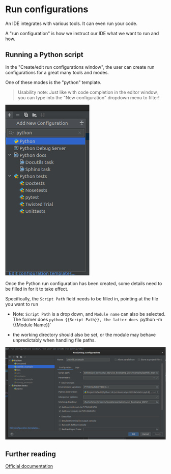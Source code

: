 # Run configurations

An IDE integrates with various tools. It can even run your code.

A "run configuration" is how we instruct our IDE what we want to run and how.

## Running a Python script

In the "Create/edit run configurations window", the user can create run configurations for a great many
tools and modes.

One of these modes is the "python" template.

> Usability note: Just like with code completion in the editor window, you can type into the "New configuration" dropdown menu to filter!

![creating_run_configuration.png](creating_run_configuration.png)

Once the Python run configuration has been created, some details need to be filled in for it to take
effect.

Specifically, the `Script Path` field needs to be filled in, pointing at the file you want to run

- Note: `Script Path` is a drop down, and `Module name` can also be selected. The former
  does `python {{Script Path}}, the latter does `python -m {{Module Name}}`
    
- the working directory should also be set, or the module may behave unpredictably when handling file
  paths.

![completed_pathlib_run_config.png](completed_pathlib_run_config.png)

## Further reading

[Official documentation](https://www.jetbrains.com/help/pycharm/run-debug-configuration.html)